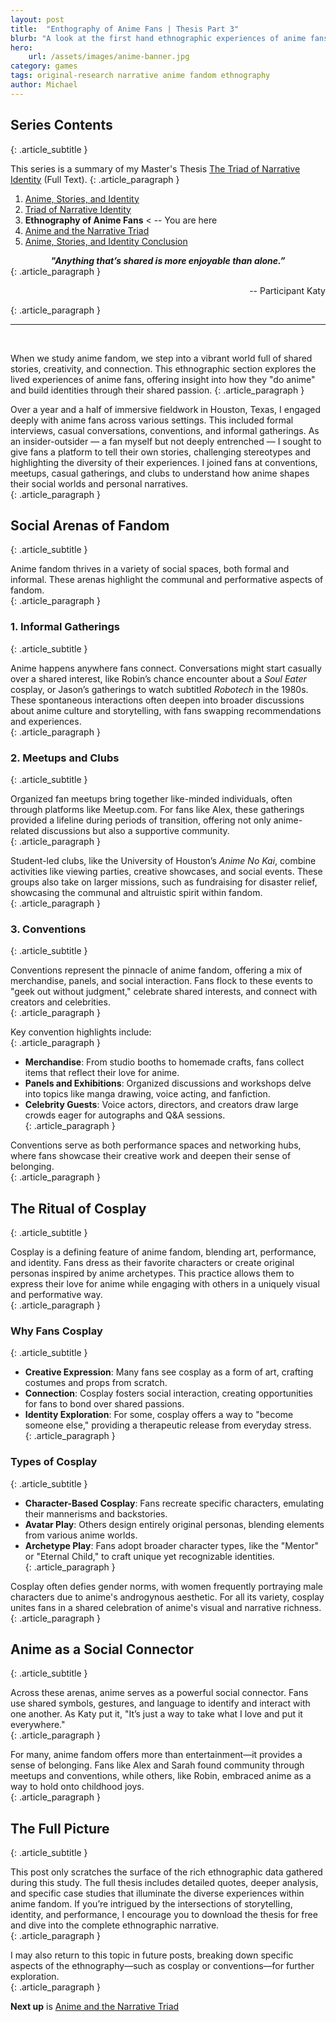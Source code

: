 ```yaml
---
layout: post
title:  "Enthography of Anime Fans | Thesis Part 3"
blurb: "A look at the first hand ethnographic experiences of anime fans." 
hero:
    url: /assets/images/anime-banner.jpg
category: games
tags: original-research narrative anime fandom ethnography
author: Michael
---
```


## Series Contents
{: .article_subtitle }

This series is a summary of my Master's Thesis [The Triad of Narrative Identity](/assets/Triad-of-Narrative-Identity.pdf) (Full Text).
{: .article_paragraph }

1. [Anime, Stories, and Identity](https://electricjones.me/games/2024/05/22/call-me-suzaku-1/)
2. [Triad of Narrative Identity](https://electricjones.me/games/2024/07/01/call-me-suzaku-2/)
3. **Ethnography of Anime Fans** < -- You are here
4. [Anime and the Narrative Triad](https://electricjones.me/games/2024/10/10/call-me-suzaku-4/)
5. [Anime, Stories, and Identity Conclusion](https://electricjones.me/games/2024/12/09/call-me-suzaku-5/)

<center><b><i>"Anything that’s shared is more enjoyable than alone.”</i></b></center>
{: .article_paragraph }

<p style="text-align: right;">-- Participant Katy</p>
{: .article_paragraph }
<hr><br>

When we study anime fandom, we step into a vibrant world full of shared stories, creativity, and connection. This ethnographic section explores the lived experiences of anime fans, offering insight into how they "do anime" and build identities through their shared passion. 
{: .article_paragraph }

Over a year and a half of immersive fieldwork in Houston, Texas, I engaged deeply with anime fans across various settings. This included formal interviews, casual conversations, conventions, and informal gatherings. As an insider-outsider — a fan myself but not deeply entrenched — I sought to give fans a platform to tell their own stories, challenging stereotypes and highlighting the diversity of their experiences. I joined fans at conventions, meetups, casual gatherings, and clubs to understand how anime shapes their social worlds and personal narratives.  
{: .article_paragraph }

## Social Arenas of Fandom  
{: .article_subtitle }

Anime fandom thrives in a variety of social spaces, both formal and informal. These arenas highlight the communal and performative aspects of fandom.  
{: .article_paragraph }

### 1. Informal Gatherings  
{: .article_subtitle }

Anime happens anywhere fans connect. Conversations might start casually over a shared interest, like Robin’s chance encounter about a *Soul Eater* cosplay, or Jason’s gatherings to watch subtitled *Robotech* in the 1980s. These spontaneous interactions often deepen into broader discussions about anime culture and storytelling, with fans swapping recommendations and experiences.  
{: .article_paragraph }

### 2. Meetups and Clubs  
{: .article_subtitle }

Organized fan meetups bring together like-minded individuals, often through platforms like Meetup.com. For fans like Alex, these gatherings provided a lifeline during periods of transition, offering not only anime-related discussions but also a supportive community.  
{: .article_paragraph }

Student-led clubs, like the University of Houston’s *Anime No Kai*, combine activities like viewing parties, creative showcases, and social events. These groups also take on larger missions, such as fundraising for disaster relief, showcasing the communal and altruistic spirit within fandom.  
{: .article_paragraph }

### 3. Conventions  
{: .article_subtitle }

Conventions represent the pinnacle of anime fandom, offering a mix of merchandise, panels, and social interaction. Fans flock to these events to "geek out without judgment," celebrate shared interests, and connect with creators and celebrities.  
{: .article_paragraph }

Key convention highlights include:  
{: .article_paragraph }

- **Merchandise**: From studio booths to homemade crafts, fans collect items that reflect their love for anime.  
- **Panels and Exhibitions**: Organized discussions and workshops delve into topics like manga drawing, voice acting, and fanfiction.  
- **Celebrity Guests**: Voice actors, directors, and creators draw large crowds eager for autographs and Q&A sessions.  
{: .article_paragraph }

Conventions serve as both performance spaces and networking hubs, where fans showcase their creative work and deepen their sense of belonging.  
{: .article_paragraph }

## The Ritual of Cosplay  
{: .article_subtitle }

Cosplay is a defining feature of anime fandom, blending art, performance, and identity. Fans dress as their favorite characters or create original personas inspired by anime archetypes. This practice allows them to express their love for anime while engaging with others in a uniquely visual and performative way.  
{: .article_paragraph }

### Why Fans Cosplay  
{: .article_subtitle }

- **Creative Expression**: Many fans see cosplay as a form of art, crafting costumes and props from scratch.  
- **Connection**: Cosplay fosters social interaction, creating opportunities for fans to bond over shared passions.  
- **Identity Exploration**: For some, cosplay offers a way to "become someone else," providing a therapeutic release from everyday stress.  
{: .article_paragraph }

### Types of Cosplay  
{: .article_subtitle }

- **Character-Based Cosplay**: Fans recreate specific characters, emulating their mannerisms and backstories.  
- **Avatar Play**: Others design entirely original personas, blending elements from various anime worlds.  
- **Archetype Play**: Fans adopt broader character types, like the "Mentor" or "Eternal Child," to craft unique yet recognizable identities.  
{: .article_paragraph }

Cosplay often defies gender norms, with women frequently portraying male characters due to anime's androgynous aesthetic. For all its variety, cosplay unites fans in a shared celebration of anime's visual and narrative richness.  
{: .article_paragraph }

## Anime as a Social Connector  
{: .article_subtitle }

Across these arenas, anime serves as a powerful social connector. Fans use shared symbols, gestures, and language to identify and interact with one another. As Katy put it, "It’s just a way to take what I love and put it everywhere."  
{: .article_paragraph }

For many, anime fandom offers more than entertainment—it provides a sense of belonging. Fans like Alex and Sarah found community through meetups and conventions, while others, like Robin, embraced anime as a way to hold onto childhood joys.  
{: .article_paragraph }

## The Full Picture  
{: .article_subtitle }

This post only scratches the surface of the rich ethnographic data gathered during this study. The full thesis includes detailed quotes, deeper analysis, and specific case studies that illuminate the diverse experiences within anime fandom. If you’re intrigued by the intersections of storytelling, identity, and performance, I encourage you to download the thesis for free and dive into the complete ethnographic narrative.  
{: .article_paragraph }

I may also return to this topic in future posts, breaking down specific aspects of the ethnography—such as cosplay or conventions—for further exploration.  
{: .article_paragraph }

**Next up** is [Anime and the Narrative Triad](https://electricjones.me/games/2024/10/10/call-me-suzaku-4/)
<br />
